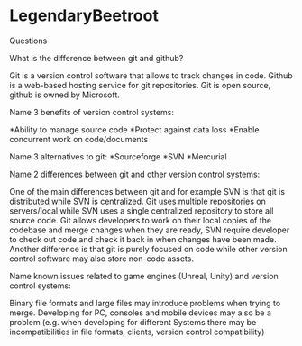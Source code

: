 # LegendaryBeetroot
Questions

What is the difference between git and github?

Git is a version control software that allows to track changes in code. Github is a web-based hosting service for git repositories. Git is open source, github is owned by Microsoft.

Name 3 benefits of version control systems:

*Ability to manage source code
*Protect against data loss
*Enable concurrent work on code/documents

Name 3 alternatives to git:
*Sourceforge
*SVN
*Mercurial

Name 2 differences between git and other version control systems:

One of the main differences between git and for example SVN is that git is distributed while SVN is centralized. Git uses multiple repositories on servers/local while SVN uses a single centralized repository to store all source code. Git allows developers to work on their local copies of the codebase and merge changes when they are ready, SVN require developer to check out code and check it back in when changes have been made.
Another difference is that git is purely focused on code while other version control software may also store non-code assets.

Name known issues related to game engines (Unreal, Unity) and version control systems:

Binary file formats and large files may introduce problems when trying to merge. Developing for PC, consoles and mobile devices may also be a problem (e.g. when developing for different Systems there may be incompatibilities in file formats, clients, version control compatibility)
